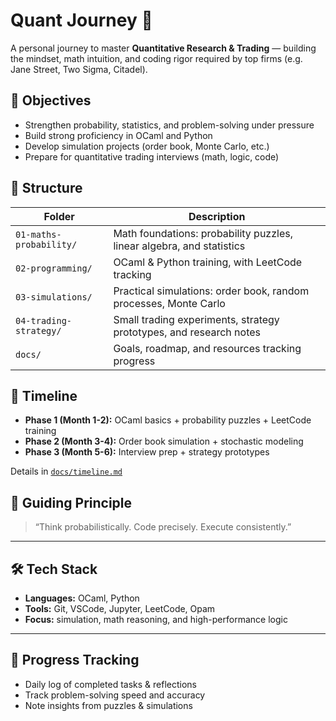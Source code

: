 # Quant Journey 🚀

A personal journey to master **Quantitative Research & Trading** — building the mindset, math intuition, and coding rigor required by top firms (e.g. Jane Street, Two Sigma, Citadel).

## 🎯 Objectives

- Strengthen probability, statistics, and problem-solving under pressure  
- Build strong proficiency in OCaml and Python  
- Develop simulation projects (order book, Monte Carlo, etc.)  
- Prepare for quantitative trading interviews (math, logic, code)

## 🧩 Structure

| Folder | Description |
|--------|--------------|
| `01-maths-probability/` | Math foundations: probability puzzles, linear algebra, and statistics |
| `02-programming/` | OCaml & Python training, with LeetCode tracking |
| `03-simulations/` | Practical simulations: order book, random processes, Monte Carlo |
| `04-trading-strategy/` | Small trading experiments, strategy prototypes, and research notes |
| `docs/` | Goals, roadmap, and resources tracking progress |

## 📅 Timeline

- **Phase 1 (Month 1-2):** OCaml basics + probability puzzles + LeetCode training  
- **Phase 2 (Month 3-4):** Order book simulation + stochastic modeling  
- **Phase 3 (Month 5-6):** Interview prep + strategy prototypes  

Details in [`docs/timeline.md`](docs/timeline.md)

## 🧠 Guiding Principle

> “Think probabilistically. Code precisely. Execute consistently.”

---

## 🛠 Tech Stack

- **Languages:** OCaml, Python  
- **Tools:** Git, VSCode, Jupyter, LeetCode, Opam  
- **Focus:** simulation, math reasoning, and high-performance logic

---

## 🧾 Progress Tracking

- Daily log of completed tasks & reflections  
- Track problem-solving speed and accuracy  
- Note insights from puzzles & simulations
